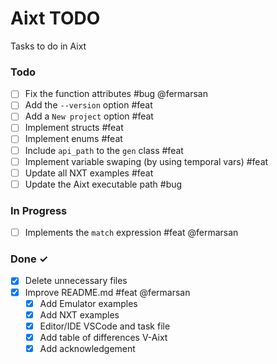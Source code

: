 # Aixt TODO

Tasks to do in Aixt 

### Todo

- [ ] Fix the function attributes #bug @fermarsan
- [ ] Add the `--version` option #feat
- [ ] Add a `New project` option #feat
- [ ] Implement structs #feat
- [ ] Implement enums #feat
- [ ] Include `api_path` to the `gen` class #feat
- [ ] Implement variable swaping (by using temporal vars) #feat
- [ ] Update all NXT examples #feat
- [ ] Update the Aixt executable path #bug

### In Progress

- [ ] Implements the `match` expression #feat @fermarsan
   
### Done ✓

- [x] Delete unnecessary files  
- [x] Improve README.md #feat @fermarsan
  - [x] Add Emulator examples
  - [x] Add NXT examples
  - [x] Editor/IDE VSCode and task file
  - [x] Add table of differences V-Aixt
  - [x] Add acknowledgement